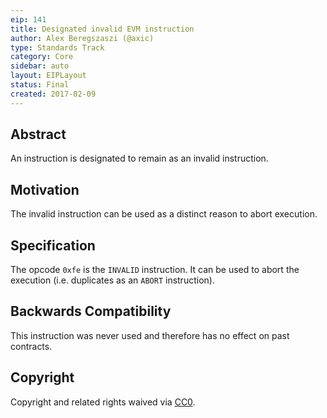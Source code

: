 ```yaml
---
eip: 141
title: Designated invalid EVM instruction
author: Alex Beregszaszi (@axic)
type: Standards Track
category: Core
sidebar: auto
layout: EIPLayout
status: Final
created: 2017-02-09
---
```


## Abstract

An instruction is designated to remain as an invalid instruction.

## Motivation

The invalid instruction can be used as a distinct reason to abort execution.

## Specification

The opcode `0xfe` is the `INVALID` instruction. It can be used to abort the execution (i.e. duplicates as an `ABORT` instruction).

## Backwards Compatibility

This instruction was never used and therefore has no effect on past contracts.

## Copyright

Copyright and related rights waived via [CC0](https://creativecommons.org/publicdomain/zero/1.0/).

